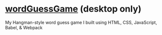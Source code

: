 # [wordGuessGame](https://wordguessgame.madr.io) (desktop only)
My Hangman-style word guess game I built using HTML, CSS, JavaScript, Babel, & Webpack
